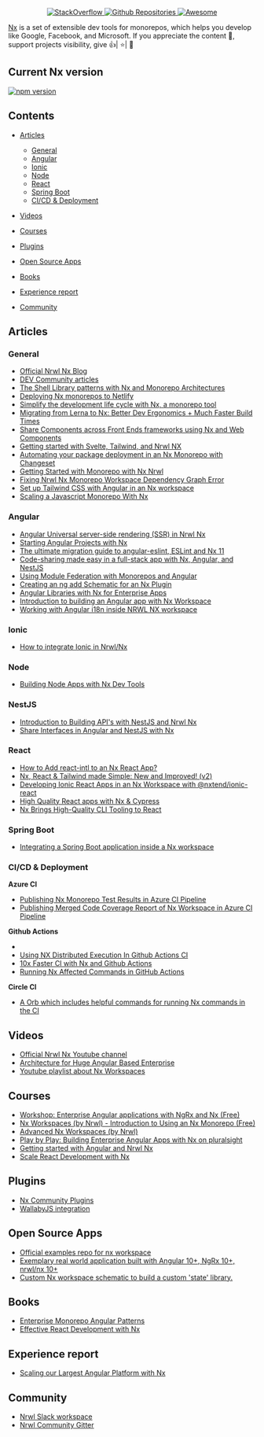 <p align="center">
  <a href="https://stackoverflow.com/questions/tagged/nrwl-nx">
    <img alt="StackOverflow" src="https://img.shields.io/badge/StackOverflow-@stackoverflow@-orange.svg" />
  </a>
  <a href="https://github.com/search?q=nrwl+nx">
    <img alt="Github Repositories" src="https://img.shields.io/badge/Repos-@repositories@-brightgreen.svg" />
  </a>
  <a href="https://github.com/sindresorhus/awesome">
    <img alt="Awesome" src="https://cdn.rawgit.com/sindresorhus/awesome/d7305f38d29fed78fa85652e3a63e154dd8e8829/media/badge.svg" />
  </a>
  
</p>

<a href="https://nx.dev/">Nx</a> is a set of extensible dev tools for monorepos, which helps you develop like Google, Facebook, and Microsoft.
If you appreciate the content 📖, support projects visibility, give 👍| ⭐| 👏

## Current Nx version

[![npm version](https://badge.fury.io/js/nx.svg)](https://www.npmjs.com/~nrwl)

## Contents

- [Articles](#articles)

  - [General](#general)
  - [Angular](#angular)
  - [Ionic](#ionic)
  - [Node](#node)
  - [React](#react)
  - [Spring Boot](#spring-boot)
  - [CI/CD & Deployment](#ci/cd-&-deployment)

- [Videos](#videos)
- [Courses](#courses)
- [Plugins](#plugins)
- [Open Source Apps](#open-source-apps)
- [Books](#books)
- [Experience report](#experience-report)
- [Community](#community)

## Articles

### General

- [Official Nrwl Nx Blog](https://blog.nrwl.io/)
- [DEV Community articles ](https://dev.to/nx)
- [The Shell Library patterns with Nx and Monorepo Architectures](https://indepth.dev/posts/1117/the-shell-library-patterns-with-nx-and-monorepo-architectures)
- [Deploying Nx monorepos to Netlify](https://www.netlify.com/blog/2020/04/21/deploying-nx-monorepos-to-netlify/)
- [Simplify the development life cycle with Nx, a monorepo tool](https://medium.com/lapis/adapting-monorepo-with-nx-ionic-nest-aws-serverless-gitlab-ci-a7d7a34f9070)
- [Migrating from Lerna to Nx: Better Dev Ergonomics + Much Faster Build Times](https://blog.nrwl.io/migrating-from-lerna-to-nx-better-dev-ergonomics-much-faster-build-times-da76ff14ccbb)
- [Share Components across Front Ends frameworks using Nx and Web Components](https://dev.to/crocsx/share-components-across-front-ends-frameworks-using-nx-and-web-components-40jf)
- [Getting started with Svelte, Tailwind, and Nrwl NX](https://dev.to/dsebastien/getting-started-with-svelte-tailwind-and-nrwl-nx-17fc)
- [Automating your package deployment in an Nx Monorepo with Changeset](https://dev.to/jmcdo29/automating-your-package-deployment-in-an-nx-monorepo-with-changeset-4em8)
- [Getting Started with Monorepo with Nx Nrwl](https://medium.com/rupesh-tiwari/getting-started-with-monorepo-with-nx-nrwl-bce4ad76a8e9)
- [Fixing Nrwl Nx Monorepo Workspace Dependency Graph Error](https://dev.to/rupeshtiwari/fixing-nrwl-nx-monorepo-workspace-dependency-graph-error-4eg0)
- [Set up Tailwind CSS with Angular in an Nx workspace](https://dev.to/nx/set-up-tailwind-css-with-angular-in-an-nx-workspace-1km4)
- [Scaling a Javascript Monorepo With Nx](https://semaphoreci.com/blog/javascript-monorepo-nx)


### Angular

- [Angular Universal server-side rendering (SSR) in Nrwl Nx](https://jareddesign.medium.com/angular-universal-server-side-rendering-ssr-in-nrwl-nx-fdb94d7953e)
- [Starting Angular Projects with Nx](https://offering.solutions/blog/articles/2021/01/27/starting-angular-projects-with-nx/)
- [The ultimate migration guide to angular-eslint, ESLint and Nx 11](https://dev.to/this-is-angular/the-ultimate-migration-guide-to-angular-eslint-eslint-and-nx-11-1eh2)
- [Code-sharing made easy in a full-stack app with Nx, Angular, and NestJS](https://indepth.dev/posts/1247/code-sharing-made-easy-in-a-full-stack-app-with-nx-angular-and-nestjs)
- [Using Module Federation with Monorepos and Angular](https://www.angulararchitects.io/aktuelles/using-module-federation-with-monorepos-and-angular/)
- [Creating an ng add Schematic for an Nx Plugin](https://dev.to/devinshoemaker/creating-an-ng-add-schematic-for-an-nx-plugin-309a)
- [Angular Libraries with Nx for Enterprise Apps](https://dev.to/thisdotmedia/angular-libraries-with-nx-for-enterprise-apps-395h)
- [Introduction to building an Angular app with Nx Workspace](https://www.thisdot.co/blog/introduction-to-building-an-angular-app-with-nx-workspace)
- [Working with Angular i18n inside NRWL NX workspace](https://blog.davidjs.com/2021/03/working-with-angular-i18n-inside-nrwl-nx-workspace/)

### Ionic

- [How to integrate Ionic in Nrwl/Nx](https://medium.com/@eric.jeker/how-to-integrate-ionic-in-nrwl-nx-3493fcb7e85e)

### Node

- [Building Node Apps with Nx Dev Tools](https://blog.nrwl.io/building-node-applications-with-nx-dev-tools-f41035f771ae)

### NestJS

- [Introduction to Building API's with NestJS and Nrwl Nx](https://dev.to/beeman/introduction-to-building-api-s-with-nestjs-and-nrwl-nx-1l2b)
- [Share Interfaces in Angular and NestJS with Nx](https://dev.to/prestonjlamb/share-interfaces-in-angular-and-nestjs-with-nx-1alj)

### React

- [How to Add react-intl to an Nx React App?](https://emilyxiong.medium.com/how-to-add-react-intl-to-an-nx-react-app-ab4c998af1c9)
- [Nx, React & Tailwind made Simple: New and Improved! (v2)](https://kuccello.medium.com/nx-react-tailwind-made-simple-new-and-improved-v2-d79f8b173622)
- [Developing Ionic React Apps in an Nx Workspace with @nxtend/ionic-react](https://dev.to/devinshoemaker/developing-ionic-react-apps-in-an-nx-workspace-with-nxtend-ionic-react-47a5)
- [High Quality React apps with Nx & Cypress](https://cypress.io/blog/2020/04/14/high-quality-react-apps-with-nx-cypress/)
- [Nx Brings High-Quality CLI Tooling to React](https://dev.to/devinshoemaker/nx-brings-high-quality-cli-tooling-to-react-1801)

### Spring Boot

- [Integrating a Spring Boot application inside a Nx workspace](https://www.linkedin.com/pulse/integrating-spring-boot-application-inside-nx-workspace-tine-kondo/)

### CI/CD & Deployment

**Azure CI**

- [Publishing Nx Monorepo Test Results in Azure CI Pipeline](https://medium.com/rupesh-tiwari/publishing-nx-monorepo-test-results-in-azure-ci-pipeline-4f73abd983d5)
- [Publishing Merged Code Coverage Report of Nx Workspace in Azure CI Pipeline](https://medium.com/rupesh-tiwari/publishing-merged-code-coverage-report-of-nx-workspace-in-azure-ci-pipeline-70b44dbff1d9)

**Github Actions**

- []()
- [Using NX Distributed Execution In Github Actions CI](https://dev.to/elpddev/using-nx-distributed-execution-in-github-actions-ci-3b7f)
- [10x Faster CI with Nx and Github Actions](https://medium.com/emoteev-blog/10x-faster-ci-with-nx-and-github-actions-9a51fc4e82a6)
- [Running Nx Affected Commands in GitHub Actions](https://dev.to/devinshoemaker/running-nx-affected-commands-in-github-actions-56f6)

**Circle CI**

- [A Orb which includes helpful commands for running Nx commands in the CI](https://circleci.com/developer/orbs/orb/nrwl/nx)

## Videos

- [Official Nrwl Nx Youtube channel](https://www.youtube.com/channel/UCF8luR7ORJTCwSNA9yZksCw)
- [Architecture for Huge Angular Based Enterprise](https://www.youtube.com/watch?v=q4XmAy6_ucw)
- [Youtube playlist about Nx Workspaces](https://www.youtube.com/playlist?list=PLw5h0DiJ-9PALZ8Zf0-9lBTRn1Rq0siXF)

## Courses

- [Workshop: Enterprise Angular applications with NgRx and Nx (Free)](https://duncanhunter.gitbook.io/enterprise-angular-applications-with-ngrx-and-nx/)
- [Nx Workspaces (by Nrwl) - Introduction to Using an Nx Monorepo (Free)](https://nxplaybook.com/p/nx-workspaces)
- [Advanced Nx Workspaces (by Nrwl)](https://nxplaybook.com/p/advanced-nx-workspaces)
- [Play by Play: Building Enterprise Angular Apps with Nx on pluralsight](https://www.pluralsight.com/courses/play-by-play-building-enterprise-angular-apps-with-nx)
- [Getting started with Angular and Nrwl Nx](https://www.udemy.com/course/building-enterprise-angular-apps-with-nx/)
- [Scale React Development with Nx](https://egghead.io/playlists/scale-react-development-with-nx-4038)

## Plugins

- [Nx Community Plugins](https://nx.dev/community)
- [WallabyJS integration](https://wallabyjs.com/docs/integration/nrwl.html)

## Open Source Apps

- [Official examples repo for nx workspace](https://github.com/nrwl/nx-examples)
- [Exemplary real world application built with Angular 10+, NgRx 10+, nrwl/nx 10+](https://github.com/stefanoslig/angular-ngrx-nx-realworld-example-app)
- [Custom Nx workspace schematic to build a custom 'state' library.](https://gist.github.com/ThomasBurleson/30e45a6bc61f0d53fe07045d69b548e6)

## Books

- [Enterprise Monorepo Angular Patterns](https://go.nrwl.io/angular-enterprise-monorepo-patterns-new-book)
- [Effective React Development with Nx](https://connect.nrwl.io/app/books/effective-react-with-nx)

## Experience report

- [Scaling our Largest Angular Platform with Nx](https://medium.com/8451/scaling-our-largest-angular-platform-with-nx-8aa70ee3619f)

## Community

- [Nrwl Slack workspace](https://nrwlcommunity.slack.com/join/shared_invite/zt-ffstv0dy-wM2b~sYa_X7R8wXN02l2kA#/)
- [Nrwl Community Gitter](https://gitter.im/nrwl-nx/community)

